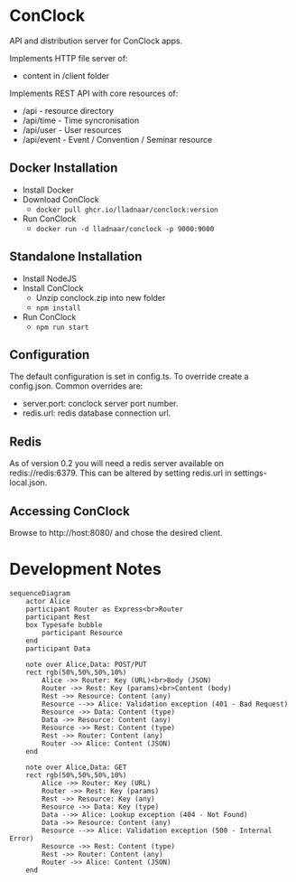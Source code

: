 # ConClock

API and distribution server for ConClock apps.

Implements HTTP file server of:
* content in /client folder

Implements REST API with core resources of:
* /api - resource directory
* /api/time - Time syncronisation
* /api/user - User resources
* /api/event - Event / Convention / Seminar resource

## Docker Installation

* Install Docker
* Download ConClock
  * `docker pull ghcr.io/lladnaar/conclock:version`
* Run ConClock
  * `docker run -d lladnaar/conclock -p 9000:9000`

## Standalone Installation

* Install NodeJS
* Install ConClock
  * Unzip conclock.zip into new folder
  * `npm install`
* Run ConClock
  * `npm run start`

## Configuration

The default configuration is set in config.ts. To override create a config.json. Common overrides are:

* server.port: conclock server port number.
* redis.url: redis database connection url.

## Redis

As of version 0.2 you will need a redis server available on redis://redis:6379. This can be altered by setting redis.url in settings-local.json.

## Accessing ConClock

Browse to http://host:8080/ and chose the desired client.

# Development Notes

```mermaid
sequenceDiagram
    actor Alice
    participant Router as Express<br>Router
    participant Rest
    box Typesafe bubble
        participant Resource
    end
    participant Data
    
    note over Alice,Data: POST/PUT
    rect rgb(50%,50%,50%,10%)
        Alice ->> Router: Key (URL)<br>Body (JSON)
        Router ->> Rest: Key (params)<br>Content (body)
        Rest ->> Resource: Content (any)
        Resource -->> Alice: Validation exception (401 - Bad Request)
        Resource ->> Data: Content (type)
        Data ->> Resource: Content (any)
        Resource ->> Rest: Content (type)
        Rest ->> Router: Content (any)
        Router ->> Alice: Content (JSON)
    end

    note over Alice,Data: GET
    rect rgb(50%,50%,50%,10%)
        Alice ->> Router: Key (URL)
        Router ->> Rest: Key (params)
        Rest ->> Resource: Key (any)
        Resource ->> Data: Key (type)
        Data -->> Alice: Lookup exception (404 - Not Found)
        Data ->> Resource: Content (any)
        Resource -->> Alice: Validation exception (500 - Internal Error)
        Resource ->> Rest: Content (type)
        Rest ->> Router: Content (any)
        Router ->> Alice: Content (JSON)
    end
```
 